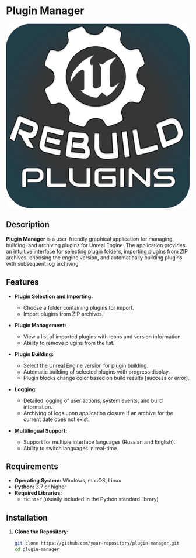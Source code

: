 ﻿# Plugin Manager

![Logo](public/icon.png)

## Description

**Plugin Manager** is a user-friendly graphical application for managing, building, and archiving plugins for Unreal Engine. The application provides an intuitive interface for selecting plugin folders, importing plugins from ZIP archives, choosing the engine version, and automatically building plugins with subsequent log archiving.

## Features

- **Plugin Selection and Importing:**
  - Choose a folder containing plugins for import.
  - Import plugins from ZIP archives.

- **Plugin Management:**
  - View a list of imported plugins with icons and version information.
  - Ability to remove plugins from the list.

- **Plugin Building:**
  - Select the Unreal Engine version for plugin building.
  - Automatic building of selected plugins with progress display.
  - Plugin blocks change color based on build results (success or error).

- **Logging:**
  - Detailed logging of user actions, system events, and build information.
  - Archiving of logs upon application closure if an archive for the current date does not exist.

- **Multilingual Support:**
  - Support for multiple interface languages (Russian and English).
  - Ability to switch languages in real-time.

## Requirements

- **Operating System:** Windows, macOS, Linux
- **Python:** 3.7 or higher
- **Required Libraries:**
  - `tkinter` (usually included in the Python standard library)
  
## Installation

1. **Clone the Repository:**

   ```bash
   git clone https://github.com/your-repository/plugin-manager.git
   cd plugin-manager
